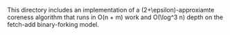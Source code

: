 This directory includes an implementation of a (2+\epsilon)-approxiamte coreness
algorithm that runs in O(n + m) work and O(\log^3 n) depth on the fetch-add binary-forking model.

